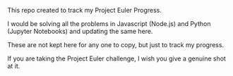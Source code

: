 This repo created to track my Project Euler Progress. 

I would be solving all the problems in Javascript (Node.js) and Python (Jupyter Notebooks) and updating the same here.

These are not kept here for any one to copy, but just to track my progress. 

If you are taking the Project Euler challenge, I wish you give a genuine shot at it.